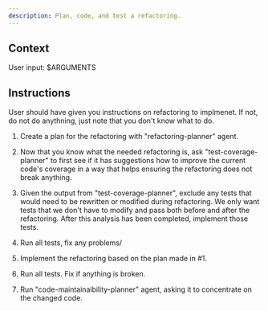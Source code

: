 ```yaml
---
description: Plan, code, and test a refactoring.
---
```


## Context

User input: $ARGUMENTS

## Instructions

User should have given you instructions on refactoring to implmenet. If not, do not do anythning, just note that you don't know what to do.

1. Create a plan for the refactoring with "refactoring-planner" agent.

2. Now that you know what the needed refactoring is, ask "test-coverage-planner" to first see if it has suggestions how to improve the current code's coverage in a way that helps ensuring the refactoring does not break anything. 

3. Given the output from "test-coverage-planner", exclude any tests that would need to be rewritten or modified during refactoring. We only want tests that we don't have to modify and pass both before and after the refactoring. After this analysis has been completed, implement those tests.

4. Run all tests, fix any problems/

5. Implement the refactoring based on the plan made in #1.

6. Run all tests. Fix if anything is broken.

7. Run "code-maintainaibility-planner" agent, asking it to concentrate on the changed code.